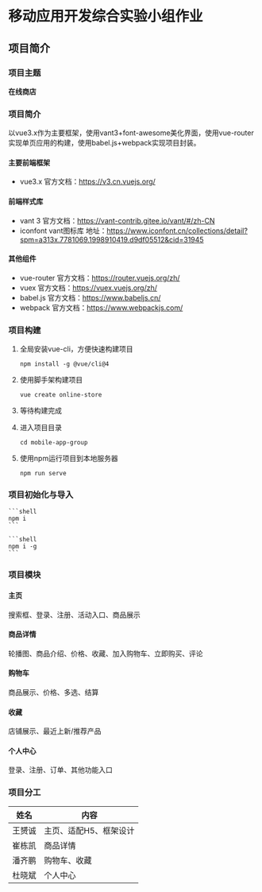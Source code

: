 # 移动应用开发综合实验小组作业

## 项目简介

### 项目主题

**在线商店**

### 项目简介

以vue3.x作为主要框架，使用vant3+font-awesome美化界面，使用vue-router实现单页应用的构建，使用babel.js+webpack实现项目封装。

#### 主要前端框架

- vue3.x 官方文档：https://v3.cn.vuejs.org/

#### 前端样式库

- vant 3 官方文档：https://vant-contrib.gitee.io/vant/#/zh-CN
- iconfont vant图标库 地址：https://www.iconfont.cn/collections/detail?spm=a313x.7781069.1998910419.d9df05512&cid=31945

#### 其他组件

- vue-router 官方文档：https://router.vuejs.org/zh/
- vuex 官方文档：https://vuex.vuejs.org/zh/
- babel.js 官方文档：https://www.babeljs.cn/
- webpack 官方文档：https://www.webpackjs.com/

### 项目构建

1. 全局安装vue-cli，方便快速构建项目

    ```shell
    npm install -g @vue/cli@4
    ```

2. 使用脚手架构建项目

    ```shell
    vue create online-store
    ```

4. 等待构建完成

5. 进入项目目录

    ```shell
    cd mobile-app-group
    ```

6. 使用npm运行项目到本地服务器

    ```shell
    npm run serve
    ```

### 项目初始化与导入

    ```shell
    npm i
    ```

    ```shell
    npm i -g
    ```


### 项目模块

#### 主页

搜索框、登录、注册、活动入口、商品展示

#### 商品详情

轮播图、商品介绍、价格、收藏、加入购物车、立即购买、评论

#### 购物车

商品展示、价格、多选、结算

#### 收藏

店铺展示、最近上新/推荐产品

#### 个人中心

登录、注册、订单、其他功能入口

### 项目分工

| 姓名   | 内容                   |
| ------ | ---------------------- |
| 王赟诚 | 主页、适配H5、框架设计 |
| 崔栋凯 | 商品详情               |
| 潘齐鹏 | 购物车、收藏           |
| 杜晓斌 | 个人中心               |
